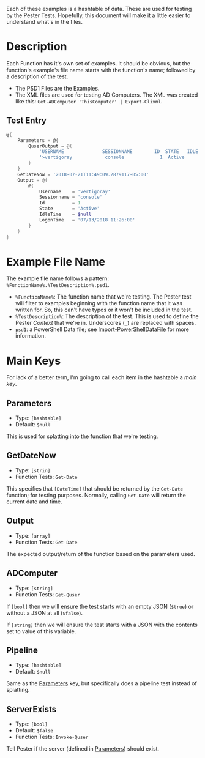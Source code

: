 Each of these examples is a hashtable of data.
These are used for testing by the Pester Tests.
Hopefully, this document will make it a little easier to understand what's in the files.

# Description

Each Function has it's own set of examples.
It should be obvious, but the function's example's file name starts with the function's name; followed by a description of the test.

- The PSD1 Files are the Examples.
- The XML files are used for testing AD Computers. The XML was created like this: `Get-ADComputer 'ThisComputer' | Export-Clixml`.

## Test Entry

```powershell
@{
    Parameters = @{
        QuserOutput = @(
            'USERNAME              SESSIONNAME        ID  STATE   IDLE TIME  LOGON TIME',
            '>vertigoray            console             1  Active      none   7/13/2018 11:26 AM'
        )
    }
    GetDateNow = '2018-07-21T11:49:09.2879117-05:00'
    Output = @(
        @{
            Username    = 'vertigoray'
            Sessionname = 'console'
            Id          = 1
            State       = 'Active'
            IdleTime    = $null
            LogonTime   = '07/13/2018 11:26:00'
        }
    )
}
```

# Example File Name

The example file name follows a pattern: `%FunctionName%.%TestDescription%.psd1`.

- `%FunctionName%`: The function name that we're testing. The Pester test will filter to examples beginning with the function name that it was written for. So, this can't have typos or it won't be included in the test.
- `%TestDescription%`: The description of the test. This is used to define the Pester *Context* that we're in. Underscores (`_`) are replaced with spaces.
- `psd1`: a PowerShell Data file; see [Import-PowerShellDataFile](https://docs.microsoft.com/en-us/powershell/module/microsoft.powershell.utility/import-powershelldatafile) for more information.

# Main Keys

For lack of a better term, I'm going to call each item in the hashtable a *main key*.

## Parameters

- Type: `[hashtable]`
- Default: `$null`

This is used for splatting into the function that we're testing.

## GetDateNow

- Type: `[strin]`
- Function Tests: ``Get-Date``

This specifies that `[DateTime]` that should be returned by the `Get-Date` function; for testing purposes.
Normally, calling `Get-Date` will return the current date and time.

## Output

- Type: `[array]`
- Function Tests: ``Get-Date``

The expected output/return of the function based on the parameters used.

## ADComputer

- Type: `[string]`
- Function Tests: `Get-Quser`

If `[bool]` then we will ensure the test starts with an empty JSON (`$true`) or without a JSON at all (`$false`).

If `[string]` then we will ensure the test starts with a JSON with the contents set to value of this variable.

## Pipeline

- Type: `[hashtable]`
- Default: `$null`

Same as the [Parameters](#parameters) key, but specifically does a pipeline test instead of splatting.

## ServerExists

- Type: `[bool]`
- Default: `$false`
- Function Tests: `Invoke-Quser`

Tell Pester if the server (defined in [Parameters](#parameters)) should exist.
